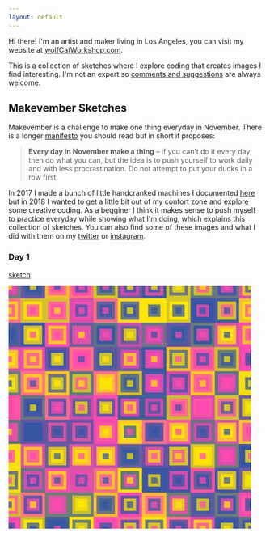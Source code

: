 ```yaml
---
layout: default
---
```


Hi there! I'm an artist and maker living in Los Angeles, you can visit my website at [wolfCatWorkshop.com](https://wolfcatworkshop.com). 

This is a collection of sketches where I explore coding that creates images I find interesting. I'm not an expert so [comments and suggestions](https://wolfcatworkshop.com/index.php/contact/) are always welcome. 

## Makevember Sketches

Makevember is a challenge to make one thing everyday in November. There is a longer [manifesto](https://www.bricolage.run/blog/2018/10/31/makevember-manifesto-2018) you should read but in short it proposes:

> **Every day in November make a thing** – if you can’t do it every day then do what you can, but the idea is to push yourself to work daily   and with less procrastination. Do not attempt to put your ducks in a row first.

In 2017 I made a bunch of little handcranked machines I documented [here](https://wolfcatworkshop.com/index.php/portfolio/one-month-small-machines/) but in 2018 I wanted to get a little bit out of my confort zone and explore some creative coding. As a begginer I think it makes sense to push myself to practice everyday while showing what I'm doing, which explains this collection of sketches. You can also find some of these images and what I did with them on my [twitter](https://twitter.com/wolfCatWorkshop) or [instagram](https://www.instagram.com/wolfcatworkshop/).

### Day 1

[sketch](./makevember/day-1/).

[![day one image](./images/day-1.png)](./makevember/day-1/)






